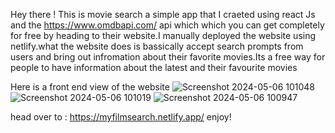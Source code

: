 Hey there !
 This is movie search a simple app that I craeted using react Js and the https://www.omdbapi.com/ api which which you can get completely for free by heading to their website.I manually deployed the website using netlify.what the website does is bassically accept search prompts from users and bring out infromation about their favorite movies.Its a free way for people to have information about the latest and their favourite movies

 Here is a front end view of the website 
 ![Screenshot 2024-05-06 101048](https://github.com/joel-musonda/moviesearch/assets/152785053/c97979e2-b18f-4d96-bc36-e690fd1892c4)
![Screenshot 2024-05-06 101019](https://github.com/joel-musonda/moviesearch/assets/152785053/a9c21322-c6ae-411f-ba9e-0b796418d66a)
![Screenshot 2024-05-06 100947](https://github.com/joel-musonda/moviesearch/assets/152785053/5986c590-69b3-4b3c-a183-f35b011a6030)

 head over to :
https://myfilmsearch.netlify.app/
 enjoy!
